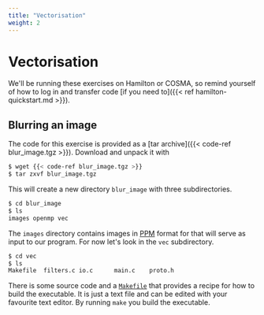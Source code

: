 ```yaml
---
title: "Vectorisation"
weight: 2
---
```


# Vectorisation

We'll be running these exercises on Hamilton or COSMA, so remind
yourself of how to log in and transfer code [if you need to]({{< ref
hamilton-quickstart.md >}}).

## Blurring an image

The code for this exercise is provided as a [tar archive]({{< code-ref
blur_image.tgz >}}). Download and unpack it with

```sh
$ wget {{< code-ref blur_image.tgz >}}
$ tar zxvf blur_image.tgz
```

This will create a new directory `blur_image` with three
subdirectories.

```sh
$ cd blur_image
$ ls
images openmp vec
```

The `images` directory contains images in
[PPM](https://en.wikipedia.org/wiki/Netpbm) format for that will serve
as input to our program. For now let's look in the `vec` subdirectory.

```sh
$ cd vec
$ ls
Makefile  filters.c io.c      main.c    proto.h
```

There is some source code and a
[`Makefile`](https://www.gnu.org/software/make/) that provides a
recipe for how to build the executable. It is just a text file and can
be edited with your favourite text editor. By running `make` you build
the executable.

